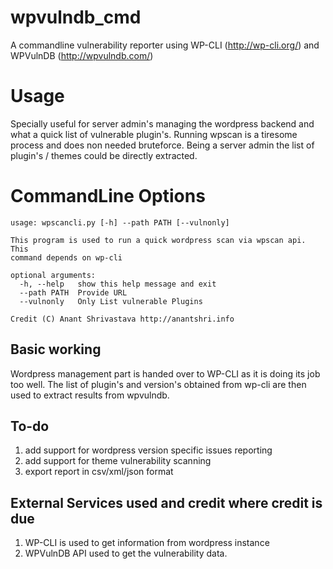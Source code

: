 # wpvulndb_cmd
A commandline vulnerability reporter using WP-CLI (http://wp-cli.org/) and WPVulnDB (http://wpvulndb.com/)

# Usage

Specially useful for server admin's managing the wordpress backend and what a quick list of vulnerable plugin's. Running wpscan is a tiresome process and does non needed bruteforce. Being a server admin the list of plugin's / themes could be directly extracted.

# CommandLine Options
```
usage: wpscancli.py [-h] --path PATH [--vulnonly]

This program is used to run a quick wordpress scan via wpscan api. This
command depends on wp-cli

optional arguments:
  -h, --help   show this help message and exit
  --path PATH  Provide URL
  --vulnonly   Only List vulnerable Plugins

Credit (C) Anant Shrivastava http://anantshri.info
```

## Basic working
Wordpress management part is handed over to WP-CLI as it is doing its job too well.  The list of plugin's and version's obtained from wp-cli are then used to extract results from wpvulndb.


## To-do
1. add support for wordpress version specific issues reporting
2. add support for theme vulnerability scanning
3. export report in csv/xml/json format



## External Services used and credit where credit is due
1. WP-CLI is used to get information from wordpress instance
2. WPVulnDB API used to get the vulnerability data.
